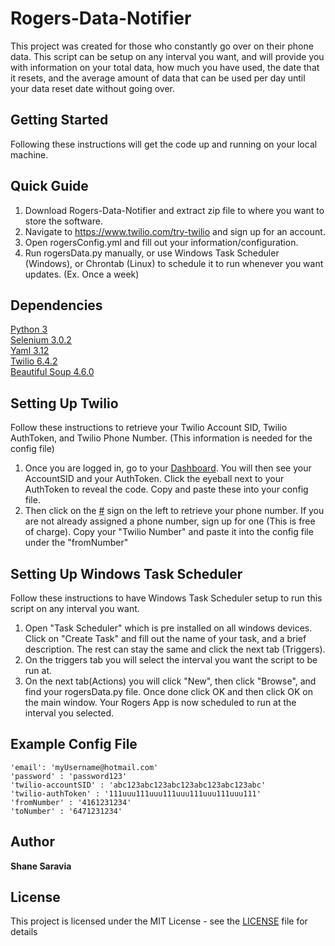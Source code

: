 # Rogers-Data-Notifier
This project was created for those who constantly go over on their phone data. This script can be setup on any interval you want, and will provide you with information on your total data, how much you have used, the date that it resets, and the average amount of data that can be used per day until your data reset date without going over.

## Getting Started
Following these instructions will get the code up and running on your local machine.

## Quick Guide
1. Download Rogers-Data-Notifier and extract zip file to where you want to store the software.
2. Navigate to https://www.twilio.com/try-twilio and sign up for an account.
3. Open rogersConfig.yml and fill out your information/configuration.
4. Run rogersData.py manually, or use Windows Task Scheduler (Windows), or Chrontab (Linux) to schedule it to run whenever you want updates. (Ex. Once a week)

## Dependencies
[Python 3](https://www.python.org/)  
[Selenium 3.0.2](http://www.seleniumhq.org/)  
[Yaml 3.12](http://www.yaml.org/start.html)  
[Twilio 6.4.2](https://www.twilio.com/docs/libraries/python)  
[Beautiful Soup 4.6.0](https://pypi.python.org/pypi/beautifulsoup4)

## Setting Up Twilio
Follow these instructions to retrieve your Twilio Account SID, Twilio AuthToken, and Twilio Phone Number. (This information is needed for the config file)

1. Once you are logged in, go to your [Dashboard](https://www.twilio.com/console). You will then see your AccountSID and your AuthToken. Click the eyeball next to your AuthToken to reveal the code. Copy and paste these into your config file.
2. Then click on the [#](https://www.twilio.com/console/phone-numbers/incoming) sign on the left to retrieve your phone number. If you are not already assigned a phone number, sign up for one (This is free of charge). Copy your "Twilio Number" and paste it into the config file under the "fromNumber"

## Setting Up Windows Task Scheduler
Follow these instructions to have Windows Task Scheduler setup to run this script on any interval you want.

1. Open "Task Scheduler" which is pre installed on all windows devices. Click on "Create Task" and fill out the name of your task, and a brief description. The rest can stay the same and click the next tab (Triggers).
2. On the triggers tab you will select the interval you want the script to be run at.
3. On the next tab(Actions) you will click "New", then click "Browse", and find your rogersData.py file. Once done click OK and then click OK on the main window. Your Rogers App is now scheduled to run at the interval you selected.

## Example Config File
```
'email': 'myUsername@hotmail.com'
'password' : 'password123'
'twilio-accountSID' : 'abc123abc123abc123abc123abc123abc'
'twilio-authToken' : '111uuu111uuu111uuu111uuu111uuu111'
'fromNumber' : '4161231234'
'toNumber' : '6471231234'
```
## Author
**Shane Saravia**

## License
This project is licensed under the MIT License - see the [LICENSE](https://github.com/shanesaravia/Rogers-Data-Notifier/blob/master/LICENSE) file for details
